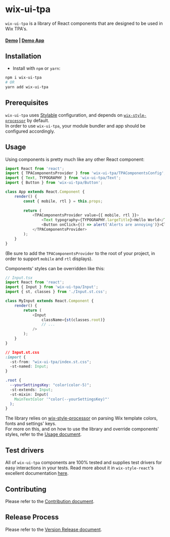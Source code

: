 # wix-ui-tpa

`wix-ui-tpa` is a library of React components that are designed to be used in Wix TPA's.

#### [Demo](https://wix-wix-ui-tpa.surge.sh/) | [Demo App](https://github.com/wix/wix-ui-tpa-example)
  
## Installation
* Install with `npm` or `yarn`:
```sh
npm i wix-ui-tpa
# OR
yarn add wix-ui-tpa
```
 
## Prerequisites
`wix-ui-tpa` uses [Stylable](https://stylable.io/) configuration, and depends on 
[`wix-style-processor`](https://github.com/wix/wix-style-processor) by default.     
In order to use `wix-ui-tpa`, your module bundler and app should be configured accordingly.

## Usage
Using components is pretty much like any other React component:
```typescript jsx
import React from 'react';
import { TPAComponentsProvider } from 'wix-ui-tpa/TPAComponentsConfig';
import { Text, TYPOGRAPHY } from 'wix-ui-tpa/Text';
import { Button } from 'wix-ui-tpa/Button';

class App extends React.Component {
    render() {
        const { mobile, rtl } = this.props;
        
        return (
            <TPAComponentsProvider value={{ mobile, rtl }}>
                <Text typography={TYPOGRAPHY.largeTitle}>Hello World</Text>
                <Button onClick={() => alert('Alerts are annoying')}>Click me</Button>
            </TPAComponentsProvider>  
        );   
    }
}
```
(Be sure to add the `TPAComponentsProvider` to the root of your project, in order to support
`mobile` and `rtl` displays).
 
Components' styles can be overridden like this:
```typescript jsx
// Input.tsx 
import React from 'react';
import { Input } from 'wix-ui-tpa/Input';
import { st, classes } from './Input.st.css';

class MyInput extends React.Component {
    render() {
        return (
            <Input
                className={st(classes.root)} 
                // ...
            />
        );
    }
}

```
```css
// Input.st.css 
:import {
  -st-from: "wix-ui-tpa/index.st.css";
  -st-named: Input;
}

.root {
  --yourSettingsKey: "color(color-5)";
  -st-extends: Input;
  -st-mixin: Input(
    MainTextColor '"color(--yourSettingsKey)"'
  );
}
```
The library relies on [wix-style-processor](https://github.com/wix/wix-style-processor) 
on parsing Wix template colors, fonts and settings' keys.  
For more on this, and on how to use the library and override components' styles, 
refer to the [Usage document](./docs/USAGE.md).

## Test drivers
All of `wix-ui-tpa` components are 100% tested and supplies test drivers for easy 
interactions in your tests. Read more about it in `wix-style-react`'s excellent 
documentation [here](https://github.com/wix/wix-style-react/blob/master/docs/usage/COMPONENTS_DRIVERS.md).

## Contributing
Please refer to the [Contribution document](./docs/CONTRIBUTION.md).

## Release Process
Please refer to the [Version Release document](./docs/internal/VERSION_RELEASE.md).
